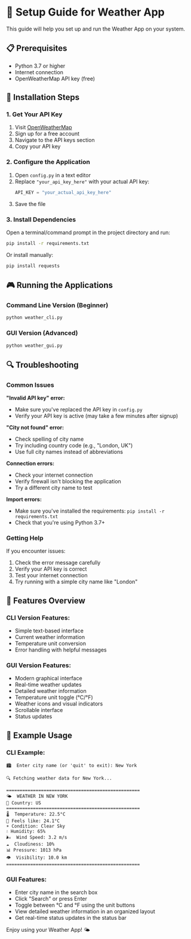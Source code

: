 # 🚀 Setup Guide for Weather App

This guide will help you set up and run the Weather App on your system.

## 📋 Prerequisites

- Python 3.7 or higher
- Internet connection
- OpenWeatherMap API key (free)

## 🔧 Installation Steps

### 1. Get Your API Key

1. Visit [OpenWeatherMap](https://openweathermap.org/api)
2. Sign up for a free account
3. Navigate to the API keys section
4. Copy your API key

### 2. Configure the Application

1. Open `config.py` in a text editor
2. Replace `"your_api_key_here"` with your actual API key:
   ```python
   API_KEY = "your_actual_api_key_here"
   ```
3. Save the file

### 3. Install Dependencies

Open a terminal/command prompt in the project directory and run:

```bash
pip install -r requirements.txt
```

Or install manually:
```bash
pip install requests
```

## 🎮 Running the Applications

### Command Line Version (Beginner)
```bash
python weather_cli.py
```

### GUI Version (Advanced)
```bash
python weather_gui.py
```

## 🔍 Troubleshooting

### Common Issues

**"Invalid API key" error:**
- Make sure you've replaced the API key in `config.py`
- Verify your API key is active (may take a few minutes after signup)

**"City not found" error:**
- Check spelling of city name
- Try including country code (e.g., "London, UK")
- Use full city names instead of abbreviations

**Connection errors:**
- Check your internet connection
- Verify firewall isn't blocking the application
- Try a different city name to test

**Import errors:**
- Make sure you've installed the requirements: `pip install -r requirements.txt`
- Check that you're using Python 3.7+

### Getting Help

If you encounter issues:
1. Check the error message carefully
2. Verify your API key is correct
3. Test your internet connection
4. Try running with a simple city name like "London"

## 🌟 Features Overview

### CLI Version Features:
- Simple text-based interface
- Current weather information
- Temperature unit conversion
- Error handling with helpful messages

### GUI Version Features:
- Modern graphical interface
- Real-time weather updates
- Detailed weather information
- Temperature unit toggle (°C/°F)
- Weather icons and visual indicators
- Scrollable interface
- Status updates

## 📝 Example Usage

### CLI Example:
```
🏙️  Enter city name (or 'quit' to exit): New York

🔍 Fetching weather data for New York...

==================================================
🌤️  WEATHER IN NEW YORK
📍 Country: US
==================================================
🌡️  Temperature: 22.5°C
🤔 Feels like: 24.1°C
☀️ Condition: Clear Sky
💧 Humidity: 65%
🌬️  Wind Speed: 3.2 m/s
☁️  Cloudiness: 10%
📊 Pressure: 1013 hPa
👁️  Visibility: 10.0 km
==================================================
```

### GUI Features:
- Enter city name in the search box
- Click "Search" or press Enter
- Toggle between °C and °F using the unit buttons
- View detailed weather information in an organized layout
- Get real-time status updates in the status bar

Enjoy using your Weather App! 🌤️

